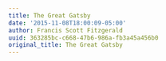 ```yaml
---
title: The Great Gatsby
date: '2015-11-08T18:00:09-05:00'
author: Francis Scott Fitzgerald
uuid: 363285bc-c668-47b6-986a-fb3a45a456b0
original_title: The Great Gatsby
---
```


